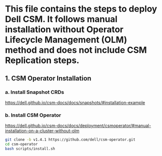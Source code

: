 # This file contains the steps to deploy Dell CSM. It follows manual installation without Operator Lifecycle Management (OLM) method and does not include CSM Replication steps. 

## 1. CSM Operator Installation
### a. Install Snapshot CRDs

https://dell.github.io/csm-docs/docs/snapshots/#installation-example

### b. Install CSM Operator

https://dell.github.io/csm-docs/docs/deployment/csmoperator/#manual-installation-on-a-cluster-without-olm

```bash
git clone -b v1.4.1 https://github.com/dell/csm-operator.git
cd csm-operator
bash scripts/install.sh
```


